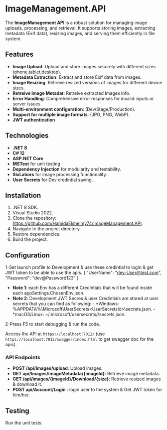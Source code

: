 # ImageManagement.API
The **ImageManagement API** is a robust solution for managing image uploads, processing, and retrieval. It supports storing images, extracting metadata (Exif data), resizing images, and serving them efficiently in file system.

## Features
- **Image Upload**: Upload and store images securely with different sizes (phone,tablet,desktop).
- **Metadata Extraction**: Extract and store Exif data from images.
- **Image Resizing**: Retrieve resized versions of images for different device sizes.
- **Retreive Image Metadat**: Retreive extracted Images info.
- **Error Handling**: Comprehensive error responses for invalid inputs or server issues.
- **Multi-environment configuration**: (Dev/Stage/Production).
- **Support for multiple image formats**: (JPG, PNG, WebP).
- **JWT authentication**

## Technologies
- **.NET 8**
- **C# 12**
- **ASP.NET Core**
- **MSTest** for unit testing
- **Dependency Injection** for modularity and testability.
- **SixLabors** for image processing functionality.
- **User Secrets** for Dev credintial saving.

## Installation
1. .NET 8 SDK.
2.  Visual Studio 2022.
3.  Clone the repository: https://github.com/HamidaElsheimy74/ImageManagement.API.
4.  Navigate to the project directory.
5.  Restore dependencies.
6.  Build the project.

## Configuration
1-Set launch profile to Development & use these credintial to login & get JWT token to be able to use the apis.
	 {
		 "UserName": "dev-User@test.com",
		 "Password": "dev@Password123"
	 }
- **Note 1**: each Env has a different Credintials that will be found inside each appSettings.ChosenEnv.json.
- **Note 2**: Development JWT Secres  & user Credintials are stored at user secrets that you can find as following: 
          - *Windows: %APPDATA%\Microsoft\UserSecrets\<UserSecretsId>\secrets.json.
          - *macOS/Linux: ~/.microsoft/usersecrets/<UserSecretsId>/secrets.json.
 

2-Press F5 to start debugging & run the code.

 Access the API at `https://localhost:7012/` (use `https://localhost:7012/swagger/index.html` to get swagger doc for the apis).

### API Endpoints
- **POST /api/images/upload**: Upload images.
- **GET api/Images/ImageMetadata/{imageId}**: Retrieve image metadata.
- **GET /api/images/{imageId}/Download/{size}**: Retrieve resized images &   download it.
- **POST api/Account/Login** :   login user to the system &  Get JWT token for him/her.
    
## Testing
Run the unit tests:
   
   
